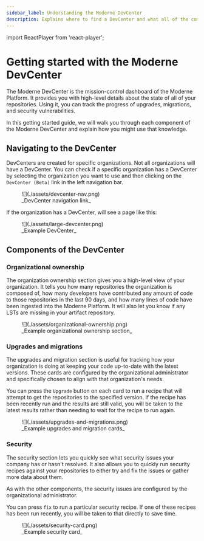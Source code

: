 ```yaml
---
sidebar_label: Understanding the Moderne DevCenter
description: Explains where to find a DevCenter and what all of the components of it are.
---
```


import ReactPlayer from 'react-player';

# Getting started with the Moderne DevCenter

The Moderne DevCenter is the mission-control dashboard of the Moderne Platform. It provides you with high-level details about the state of all of your repositories. Using it, you can track the progress of upgrades, migrations, and security vulnerabilities.

In this getting started guide, we will walk you through each component of the Moderne DevCenter and explain how you might use that knowledge.

<ReactPlayer className="reactPlayer" url='https://www.youtube.com/watch?v=KRXDMGt7DRE' controls="true" />

## Navigating to the DevCenter

DevCenters are created for specific organizations. Not all organizations will have a DevCenter. You can check if a specific organization has a DevCenter by selecting the organization you want to use and then clicking on the `DevCenter (Beta)` link in the left navigation bar.

<figure>
  ![](./assets/devcenter-nav.png)
  <figcaption>_DevCenter navigation link_</figcaption>
</figure>

If the organization has a DevCenter, will see a page like this:

<figure style={{maxWidth: '600px', margin: '0 auto'}}>
  ![](./assets/large-devcenter.png)
  <figcaption>_Example DevCenter_</figcaption>
</figure>

## Components of the DevCenter

### Organizational ownership

The organization ownership section gives you a high-level view of your organization. It tells you how many repositories the organization is composed of, how many developers have contributed any amount of code to those repositories in the last 90 days, and how many lines of code have been ingested into the Moderne Platform. It will also let you know if any LSTs are missing in your artifact repository.

<figure>
  ![](./assets/organizational-ownership.png)
  <figcaption>_Example organizational ownership section_</figcaption>
</figure>

### Upgrades and migrations

The upgrades and migration section is useful for tracking how your organization is doing at keeping your code up-to-date with the latest versions. These cards are configured by the organizational administrator and specifically chosen to align with that organization's needs.

You can press the `Upgrade` button on each card to run a recipe that will attempt to get the repositories to the specified version. If the recipe has been recently run and the results are still valid, you will be taken to the latest results rather than needing to wait for the recipe to run again.

<figure>
  ![](./assets/upgrades-and-migrations.png)
  <figcaption>_Example upgrades and migration cards_</figcaption>
</figure>

### Security

The security section lets you quickly see what security issues your company has or hasn't resolved. It also allows you to quickly run security recipes against your repositories to either try and fix the issues or gather more data about them.

As with the other components, the security issues are configured by the organizational administrator.

You can press `fix` to run a particular security recipe. If one of these recipes has been run recently, you will be taken to that directly to save time.

<figure>
  ![](./assets/security-card.png)
  <figcaption>_Example security card_</figcaption>
</figure>
